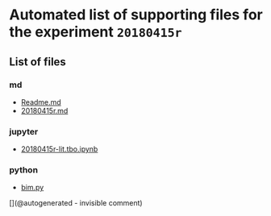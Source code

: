 # Automated list of supporting files for the __experiment `20180415r`__

## List of files

### md

* [Readme.md](/include/20180415r/Readme.md)
* [20180415r.md](/us-draindump/exp/20180415r.md)


### jupyter

* [20180415r-lit.tbo.ipynb](/include/20180415r/20180415r-lit.tbo.ipynb)


### python

* [bim.py](/include/20180415r/bim.py)


[](@autogenerated - invisible comment)